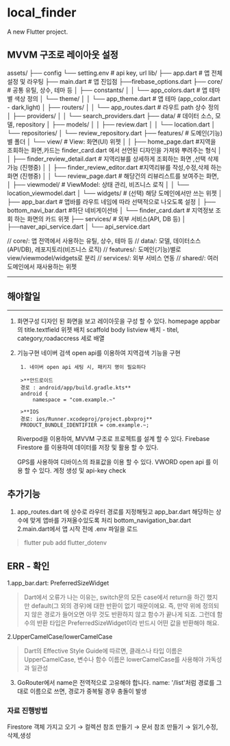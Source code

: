 # local_finder

A new Flutter project.

## MVVM 구조로 레이아웃 설정
assets/
├──  config
    └── setting.env # api key, url 
lib/
├── app.dart                # 앱 전체 설정 및 라우팅
├── main.dart               # 앱 진입점
├──firebase_options.dart
├── core/                   # 공통 유틸, 상수, 테마 등
│   ├── constants/
│   │   └── app_colors.dart # 앱 테마별 색상 정의
│   └── theme/
│   │   └── app_theme.dart   # 앱 테마 (app_color.dart - dark,light)
│   ├── routers/
│   │   └── app_routes.dart  # 라우트 path 상수 정의    
│   ├── providers/
│   │   └── search_providers.dart
├── data/                   # 데이터 소스, 모델, repository
│   ├── models/
│   │   ├── review.dart
│   │   └── location.dart
│   └── repositories/
│       └── review_repository.dart 
├── features/               # 도메인(기능)별 폴더
│    └──  view/           # View: 화면(UI) 위젯
│    │   ├── home_page.dart #지역을 조회하는 화면,카드는 finder_card.dart 에서 선언된 디자인을 가져와 뿌려주는 형식
│    │   ├── finder_review_detail.dart # 지역리뷰를 상세하게 조회하는 화면 ,선택 삭제가능 (진행중)
│    │   ├── finder_review_editor.dart #지역리뷰를 작성,수정,삭제 하는 화면 (진행중)
│    │   └── review_page.dart # 해당건의 리뷰리스트를 보여주는 화면, 
│    ├── viewmodel/      # ViewModel: 상태 관리, 비즈니스 로직
│    │   └── location_viewmodel.dart
│    └── widgets/        # (선택) 해당 도메인에서만 쓰는 위젯
│       ├── app_bar.dart    # 앱바를 라우트 네임에 따라 선택적으로 나오도록 설정 
│       ├── bottom_navi_bar.dart #하단 네비게이션바
│       └── finder_card.dart # 지역정보 조회 하는 화면의 카드 위젯
├── services/               # 외부 서비스(API, DB 등)
│   ├──naver_api_service.dart
│   └── api_service.dart
<!-- └── shared/                 # 여러 도메인에서 공통으로 쓰는 위젯, 컴포넌트
    └── custom_button.dart -->
// core/: 앱 전역에서 사용하는 유틸, 상수, 테마 등
// data/: 모델, 데이터소스(API/DB), 레포지토리(비즈니스 로직)
// features/: 도메인(기능)별로 view/viewmodel/widgets로 분리
// services/: 외부 서비스 연동
// shared/: 여러 도메인에서 재사용하는 위젯

-------------------------
## 해야할일 
-------------------------
1. 화면구성 
    디자인 된 화면을 보고 레이아웃을 구성 할 수 있다.
    homepage 
        appbar의 title.textfield 위젯 배치
        scaffold body listview 배치
            - titel, category,roadaccress 세로 배열
2. 기능구현
    네이버 검색 open api를 이용하여 지역검색 기능을 구현
        
        1. 네이버 open api 세팅 시, 패키지 명이 필요하다 

        >**안드로이드
        경로 : android/app/build.gradle.kts**
        android {
            namespace = "com.example.~"

        >**IOS
        경로: ios/Runner.xcodeproj/project.pbxproj**
        PRODUCT_BUNDLE_IDENTIFIER = com.example.~;

    Riverpod을 이용하여, MVVM 구조로 프로젝트를 설계 할 수 있다.
    Firebase Firestore 를 이용하여 데이터를 저장 및 활용 할 수 있다.
   
    GPS를 사용하여 디바이스의 좌표값을 이용 할 수 있다.
    VWORD open api 를 이용 할 수 있다.
        계정 생성 및 api-key check 

## 추가기능
1. app_routes.dart 에 상수로 라우터 경로를 지정해둿고 
   app_bar.dart 해당하는 상수에 맞게 앱바를 가져올수있도록 처리
    bottom_navigation_bar.dart
2.main.dart에서 앱 시작 전에 .env 파일을 로드
 >flutter pub add flutter_dotenv
 

## ERR - 확인 
1.app_bar.dart: PreferredSizeWidget
>Dart에서 오류가 나는 이유는, switch문의 모든 case에서 return을 하긴 했지만 default(그 외의 경우)에 대한 반환이 없기 때문이에요. 즉, 만약 위에 정의되지 않은 경로가 들어오면 아무 것도 반환하지 않고 함수가 끝나게 되죠. 그런데 함수의 반환 타입은 PreferredSizeWidget이라 반드시 어떤 값을 반환해야 해요.

2.UpperCamelCase/lowerCamelCase
>Dart의 Effective Style Guide에 따르면, 클래스나 타입 이름은 UpperCamelCase, 
 변수나 함수 이름은 lowerCamelCase를 사용해야 가독성과 일관성

3. GoRouter에서 name은 전역적으로 고유해야 합니다. name: '/list'처럼 경로를 그대로 이름으로 쓰면, 경로가 중복될 경우 충돌이 발생

### 자료 진행방법
 Firestore 객체 가지고 오기 → 컬렉션 참조 만들기 → 문서 참조 만들기 → 읽기,수정,삭제,생성